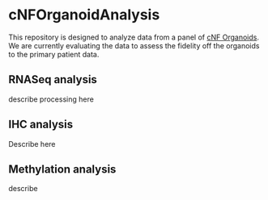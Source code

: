 # cNFOrganoidAnalysis
This repository is designed to analyze data from a panel of [cNF Organoids](https://www.synapse.org/#!Synapse:syn11374354/wiki/488832). We are currently evaluating the data to assess the fidelity off the organoids to the primary patient data.

## RNASeq analysis
describe processing here

## IHC analysis
Describe here

## Methylation analysis
describe
